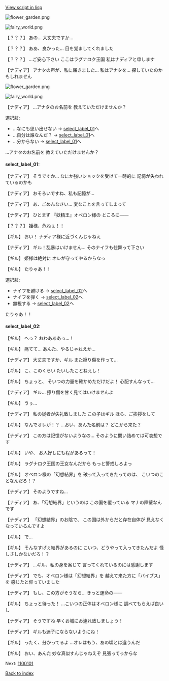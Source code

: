 [View script in lisp](../scripts/1100100.txt)

![flower_garden.png](../images/backgrounds/flower_garden.png)

![fairy_world.png](../images/backgrounds/fairy_world.png)

【？？？】
あの…
大丈夫ですか…

【？？？】
ああ、良かった…
目を覚ましてくれました

【？？？】
…ご安心下さい
ここはラグナロク王国
私はナディアと申します

【ナディア】
アナタの声が、私に届きました…
私はアナタを…
探していたのかもしれません

![flower_garden.png](../images/backgrounds/flower_garden.png)

![fairy_world.png](../images/backgrounds/fairy_world.png)

【ナディア】
…アナタのお名前を
教えていただけませんか？

選択肢:
- …なにも思い出せない → [select_label_01](#select_label_01)へ
- …自分は誰なんだ？ → [select_label_01](#select_label_01)へ
- …分からない → [select_label_01](#select_label_01)へ

…アナタのお名前を
教えていただけませんか？

#### select_label_01:

【ナディア】
そうですか…
なにか強いショックを受けて一時的に
記憶が失われているのかも

【ナディア】
おそろいですね、私も記憶が…

【ナディア】
あ、ごめんなさい…
変なことを言ってしまって

【ナディア】
ひとまず
『妖精王』オベロン様の
ところに――

【？？？】
姫様、危ねぇ！！

【ギル】
おい！ 
ナディア様に近づくんじゃねえ

【ナディア】
ギル！乱暴はいけません…
そのナイフも仕舞って下さい

【ギル】
姫様は絶対に
オレが守ってやるからなっ

【ギル】
たりゃあ！！

選択肢:
- ナイフを避ける → [select_label_02](#select_label_02)へ
- ナイフを弾く → [select_label_02](#select_label_02)へ
- 無視する → [select_label_02](#select_label_02)へ

たりゃあ！！

#### select_label_02:

【ギル】
へっ？
おわあああっ…！

【ギル】
痛てて…
あんた、やるじゃねえか…

【ナディア】
大丈夫ですか、ギル
また擦り傷を作って…

【ギル】
こ、このくらい
たいしたことねえし！

【ギル】
ちょっと、
そいつの力量を確かめただけだよ！
心配すんなって…

【ナディア】
ギル…
擦り傷を甘く見てはいけませんよ

【ギル】
うぅ…

【ナディア】
私の従者が失礼致しました
この子はギル
ほら、ご挨拶をして

【ギル】
なんでオレが！？
…おい、あんた名前は？
どこから来た？

【ナディア】
この方は記憶がないようなの…
そのように問い詰めては可哀想です

【ギル】
いや、
お人好しにも程があるって！

【ギル】
ラグナロク王国の王女なんだから
もっと警戒しろよっ

【ギル】
オベロン様の「幻想結界」を
破って入ってきたってのは、
こいつのことなんだろ！？

【ナディア】
そのようですね…

【ナディア】
あ、「幻想結界」というのは
この国を覆っている
マナの障壁なんです

【ナディア】
「幻想結界」のお陰で、
この国は外からだと存在自体が
見えなくなっているんですよ

【ギル】
で…

【ギル】
そんなすげぇ結界があるのに
こいつ、どうやって入ってきたんだよ
怪しさしかないだろ！？

【ナディア】
…ギル、私の身を案じて
言ってくれているのには感謝します

【ナディア】
でも、オベロン様は「幻想結界」を
越えて来た方に「バイブス」を
感じたと仰っていました

【ナディア】
もし、この方がそうなら…
きっと運命の――

【ギル】
ちょっと待った！
…こいつの正体はオベロン様に
調べてもらえば良いし

【ナディア】
そうですね
早くお城にお連れ致しましょう！

【ナディア】
ギルも迷子にならないようにね！

【ギル】
ったく、分かってるよ
…オレはもう、あの頃とは違うんだ

【ギル】
おい、あんた
妙な真似すんじゃねえぞ
見張ってっからな


Next: [1100101](1100101.md)

[Back to index](index.md)
